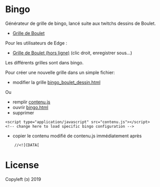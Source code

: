 # Bingo
Générateur de grille de bingo, lancé suite aux twitchs dessins de Boulet.
- [Grille de Boulet](http://htmlpreview.github.io/?https://raw.githubusercontent.com/Aerdalis/bingo/master/bingos/bingo_boulet_dessin.html)

Pour les utilisateurs de Edge :
- [Grille de Boulet (hors ligne)](https://raw.githubusercontent.com/Aerdalis/bingo/master/bingos/bingo_boulet_dessin.html) (clic droit, enregistrer sous...)


Les différents grilles sont dans bingo.

Pour créer une nouvelle grille dans un simple fichier:
- modifier la grille [bingo_boulet_dessin.html](https://github.com/Aerdalis/bingo/blob/master/bingos/bingo_boulet_dessin.html)

Ou

- remplir [contenu.js](https://github.com/Aerdalis/bingo/blob/master/contenu.js)
- ouvrir [bingo.html](https://github.com/Aerdalis/bingo/blob/master/bingo.html)
- supprimer 
```
<script type="application/javascript" src="contenu.js"></script>	<!-- change here to load specific bingo configuration -->
```
- copier le contenu modifié de contenu.js immédiatement après 
```
	//<![CDATA[
```
# License
Copyleft (ↄ) 2019
